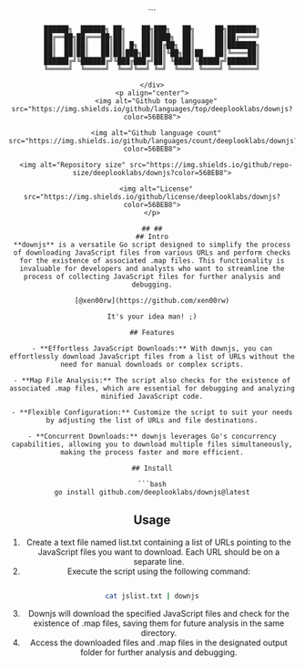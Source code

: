 
<div align="center">
```

	██████╗  ██████╗ ██╗    ██╗███╗   ██╗     ██╗███████╗
	██╔══██╗██╔═══██╗██║    ██║████╗  ██║     ██║██╔════╝
	██║  ██║██║   ██║██║ █╗ ██║██╔██╗ ██║     ██║███████╗
	██║  ██║██║   ██║██║███╗██║██║╚██╗██║██   ██║╚════██║
	██████╔╝╚██████╔╝╚███╔███╔╝██║ ╚████║╚█████╔╝███████║
	╚═════╝  ╚═════╝  ╚══╝╚══╝ ╚═╝  ╚═══╝ ╚════╝ ╚══════╝
```
</div>
<p align="center">
  <img alt="Github top language" src="https://img.shields.io/github/languages/top/deeplooklabs/downjs?color=56BEB8">

  <img alt="Github language count" src="https://img.shields.io/github/languages/count/deeplooklabs/downjs?color=56BEB8">

  <img alt="Repository size" src="https://img.shields.io/github/repo-size/deeplooklabs/downjs?color=56BEB8">

  <img alt="License" src="https://img.shields.io/github/license/deeplooklabs/downjs?color=56BEB8">
</p>

## ##
## Intro
**downjs** is a versatile Go script designed to simplify the process of downloading JavaScript files from various URLs and perform checks for the existence of associated .map files. This functionality is invaluable for developers and analysts who want to streamline the process of collecting JavaScript files for further analysis and debugging.

[@xen00rw](https://github.com/xen00rw)

It's your idea man! ;)

## Features

- **Effortless JavaScript Downloads:** With downjs, you can effortlessly download JavaScript files from a list of URLs without the need for manual downloads or complex scripts.

- **Map File Analysis:** The script also checks for the existence of associated .map files, which are essential for debugging and analyzing minified JavaScript code.

- **Flexible Configuration:** Customize the script to suit your needs by adjusting the list of URLs and file destinations.

- **Concurrent Downloads:** downjs leverages Go's concurrency capabilities, allowing you to download multiple files simultaneously, making the process faster and more efficient.

## Install

```bash
go install github.com/deeplooklabs/downjs@latest
```

## Usage

1. Create a text file named list.txt containing a list of URLs pointing to the JavaScript files you want to download. Each URL should be on a separate line.
2. Execute the script using the following command:

```bash

cat jslist.txt | downjs
```
3. Downjs will download the specified JavaScript files and check for the existence of .map files, saving them for future analysis in the same directory.
4. Access the downloaded files and .map files in the designated output folder for further analysis and debugging.
